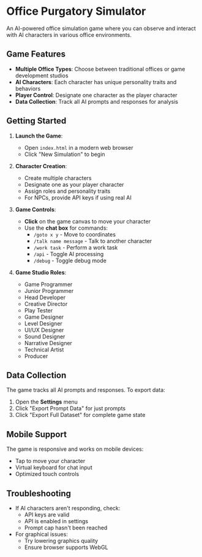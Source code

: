 # Office Purgatory Simulator

An AI-powered office simulation game where you can observe and interact with AI characters in various office environments.

## Game Features

- **Multiple Office Types**: Choose between traditional offices or game development studios
- **AI Characters**: Each character has unique personality traits and behaviors
- **Player Control**: Designate one character as the player character
- **Data Collection**: Track all AI prompts and responses for analysis

## Getting Started

1. **Launch the Game**:
   - Open `index.html` in a modern web browser
   - Click "New Simulation" to begin

2. **Character Creation**:
   - Create multiple characters
   - Designate one as your player character
   - Assign roles and personality traits
   - For NPCs, provide API keys if using real AI

3. **Game Controls**:
   - **Click** on the game canvas to move your character
   - Use the **chat box** for commands:
     - `/goto x y` - Move to coordinates
     - `/talk name message` - Talk to another character
     - `/work task` - Perform a work task
     - `/api` - Toggle AI processing
     - `/debug` - Toggle debug mode

4. **Game Studio Roles**:
   - Game Programmer
   - Junior Programmer  
   - Head Developer
   - Creative Director
   - Play Tester
   - Game Designer
   - Level Designer
   - UI/UX Designer
   - Sound Designer
   - Narrative Designer
   - Technical Artist
   - Producer

## Data Collection

The game tracks all AI prompts and responses. To export data:
1. Open the **Settings** menu
2. Click "Export Prompt Data" for just prompts
3. Click "Export Full Dataset" for complete game state

## Mobile Support

The game is responsive and works on mobile devices:
- Tap to move your character
- Virtual keyboard for chat input
- Optimized touch controls

## Troubleshooting

- If AI characters aren't responding, check:
  - API keys are valid
  - API is enabled in settings
  - Prompt cap hasn't been reached
- For graphical issues:
  - Try lowering graphics quality
  - Ensure browser supports WebGL
